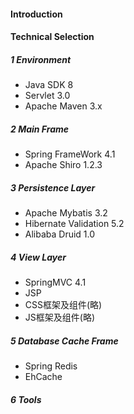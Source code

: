 #### Introduction


#### Technical Selection

##### 1 Environment
- Java SDK 8
- Servlet 3.0
- Apache Maven 3.x

##### 2 Main Frame
- Spring FrameWork 4.1
- Apache Shiro 1.2.3

##### 3 Persistence Layer
- Apache Mybatis 3.2
- Hibernate Validation 5.2
- Alibaba Druid 1.0

##### 4 View Layer
- SpringMVC 4.1
- JSP
- CSS框架及组件(略)
- JS框架及组件(略)

##### 5 Database Cache Frame
- Spring Redis
- EhCache

##### 6 Tools
